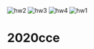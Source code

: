 ![hw2](https://user-images.githubusercontent.com/45198662/110890088-543bc380-832a-11eb-9fef-43418b8d30e0.png)
![hw3](https://user-images.githubusercontent.com/45198662/110890091-56058700-832a-11eb-8095-69789e6099a2.png)
![hw4](https://user-images.githubusercontent.com/45198662/110890093-569e1d80-832a-11eb-88cf-19c2d379ce00.png)
![hw1](https://user-images.githubusercontent.com/45198662/110890094-569e1d80-832a-11eb-87bc-ac17674beacf.png)
# 2020cce
